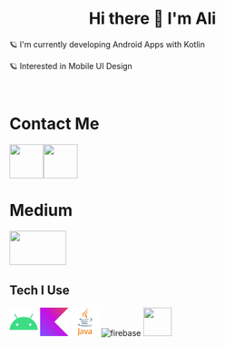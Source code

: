 
<h1 align ="middle">Hi there 👋 I'm Ali</h1>
<p align="left">
🪐 I'm currently developing Android Apps with Kotlin 
</p>
<p align="left">
🪐 Interested in Mobile UI Design
</p>
<br>

<div style = "display: flex: flex-direction: row; justify-content: space-between"> 
<p align="center">
</p>
<p align="center">
 </p>

# Contact Me
  
[<img src = "https://camo.githubusercontent.com/c8a9c5b414cd812ad6a97a46c29af67239ddaeae08c41724ff7d945fb4c047e5/68747470733a2f2f6564656e742e6769746875622e696f2f537570657254696e7949636f6e732f696d616765732f7376672f6c696e6b6564696e2e737667" width = "60" height = "60" align="left" >](https://www.linkedin.com/in/alidumanyp/)
[<img src = "https://camo.githubusercontent.com/c9dacf0f25a1489fdbc6c0d2b41cda58b77fa210a13a886d6f99e027adfbd358/68747470733a2f2f6564656e742e6769746875622e696f2f537570657254696e7949636f6e732f696d616765732f7376672f696e7374616772616d2e737667" width = "60" height = "60" align="center">](https://www.instagram.com/alidumanyp/)

#  Medium

[<img src = "https://user-images.githubusercontent.com/36799589/96227773-3acc6080-0fb2-11eb-837f-f5026d472969.jpg" width = "100" height = "60" >](https://medium.com/@alidumanyp)

##  Tech I Use

<img src = "https://raw.githubusercontent.com/github/explore/80688e429a7d4ef2fca1e82350fe8e3517d3494d/topics/android/android.png" width = "50" height = "50">
<img src = "https://raw.githubusercontent.com/github/explore/80688e429a7d4ef2fca1e82350fe8e3517d3494d/topics/kotlin/kotlin.png" width = "50" height = "50">
<img src = "https://raw.githubusercontent.com/github/explore/80688e429a7d4ef2fca1e82350fe8e3517d3494d/topics/java/java.png" width = "50" height = "50">  
<img src = "https://www.vectorlogo.zone/logos/firebase/firebase-icon.svg" alt="firebase" width = "50" height = "50"> 
 <img src = "https://avatars.githubusercontent.com/u/1525981?s=200&v=4" width = "50" height = "50">  
